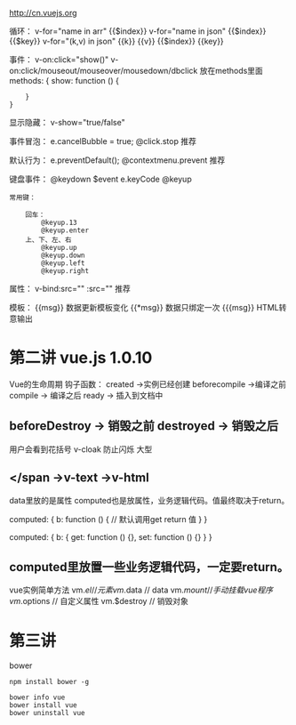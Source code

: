 http://cn.vuejs.org

循环：
    v-for="name in arr"
        {{$index}}
    v-for="name in json"
        {{$index}} {{$key}}
    v-for="(k,v) in json"
        {{k}} {{v}} {{$index}} {{key}}

事件：
    v-on:click="show()"
    v-on:click/mouseout/mouseover/mousedown/dbclick
    放在methods里面
    methods: {
        show: function () {
            
        }
    }
显示隐藏：
    v-show="true/false"

事件冒泡：
    e.cancelBubble = true;
    @click.stop 推荐

默认行为：
    e.preventDefault();
    @contextmenu.prevent 推荐

键盘事件：
    @keydown $event e.keyCode
    @keyup 

    常用键：

        回车：
            @keyup.13
            @keyup.enter
        上、下、左、右
            @keyup.up
            @keyup.down
            @keyup.left
            @keyup.right

属性：
    v-bind:src=""
    :src="" 推荐

模板：
    {{msg}} 数据更新模板变化 
    {{*msg}} 数据只绑定一次
    {{{msg}} HTML转意输出

# 第二讲 vue.js 1.0.10
Vue的生命周期
钩子函数：
created ->实例已经创建
beforecompile ->编译之前
compile -> 编译之后
ready -> 插入到文档中

beforeDestroy -> 销毁之前
destroyed -> 销毁之后
------------------------
用户会看到花括号 
v-cloak 防止闪烁 大型

<span v-text="msg"></span ->v-text
<span v-html="msg"></span> ->v-html
--------------------------------------

data里放的是属性
computed也是放属性，业务逻辑代码。值最终取决于return。

computed: {
    b: function () {    // 默认调用get
        return 值
    }
}

computed: {
    b: {
        get: function () {},
        set: function () {}
    }
}

computed里放置一些业务逻辑代码，一定要return。
-----------------------------------------
vue实例简单方法
vm.$el // 元素
vm.$data // data
vm.$mount // 手动挂载vue程序
vm.$options // 自定义属性
vm.$destroy // 销毁对象

# 第三讲
bower
```node
npm install bower -g

bower info vue
bower install vue
bower uninstall vue
```